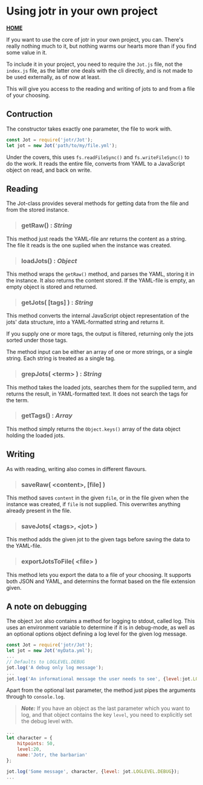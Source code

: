 # Using jotr in your own project

**[HOME](README.MD)**

If you want to use the core of jotr in your own project, you can. There's really nothing much to it, but nothing warms our hearts more than if you find some value in it.

To include it in your project, you need to require the `Jot.js` file, not the `index.js` file, as the latter one deals with the cli directly, and is not made to be used externally, as of now at least.

This will give you access to the reading and writing of jots to and from a file of your choosing.

## Contruction

The constructor takes exactly one parameter, the file to work with.

```javascript
const Jot = require('jotr/Jot');
let jot = new Jot('path/to/my/file.yml');
```

Under the covers, this uses `fs.readFileSync()` and `fs.writeFileSync()` to do the work. It reads the entire file, converts from YAML to a JavaScript object on read, and back on write.

## Reading

The Jot-class provides several methods for getting data from the file and from the stored instance.

>### **getRaw()** : _String_

This method just reads the YAML-file anr returns the content as a string. The file it reads is the one suplied when the instance was created.

>### **loadJots()** : _Object_

This method wraps the `getRaw()` method, and parses the YAML, storing it in the instance. It also returns the content stored. If the YAML-file is empty, an empty object is stored and returned.

>### **getJots( [tags] )** : _String_

This method converts the internal JavaScript object representation of the jots' data structure, into a YAML-formatted string and returns it.

If you supply one or more tags, the output is filtered, returning only the jots sorted under those tags.

The method input can be either an array of one or more strings, or a single string. Each string is treated as a single tag.

>### **grepJots( \<term\> )** : _String_

This method takes the loaded jots, searches them for the supplied term, and returns the result, in YAML-formatted text. It does not search the tags for the term.

>### **getTags()** : _Array_

This method simply returns the `Object.keys()` array of the data object holding the loaded jots.

## Writing

As with reading, writing also comes in different flavours.

>### **saveRaw( \<content\>, [file] )**

This method saves `content` in the given `file`, or in the file given when the instance was created, if `file` is not supplied. This overwrites anything already present in the file.

>### **saveJots( \<tags\>, \<jot\> )**

This method adds the given jot to the given tags before saving the data to the YAML-file.

>### **exportJotsToFile( \<file\> )**

This method lets you export the data to a file of your choosing. It supports both JSON and YAML, and determins the format based on the file extension given.

## A note on debugging

The object `Jot` also contains a method for logging to stdout, called log. This uses an environment variable to determine if it is in debug-mode, as well as an optional options object defining a log level for the given log message.

```javascript
const Jot = require('jotr/Jot');
let jot = new Jot('myData.yml');
...
// Defaults to LOGLEVEL.DEBUG
jot.log('A debug only log message');
...
jot.log('An informational message the user needs to see', {level:jot.LOGLEVEL.INFO});
```

Apart from the optional last parameter, the method just pipes the arguments through to `console.log`.

>**_Note:_** If you have an object as the last parameter which you want to log, and that object contains the key `level`, you need to explicitly set the debug level with.

```javascript
...
let character = {
    hitpoints: 50,
    level:20,
    name:'Jotr, the barbarian'
};

jot.log('Some message', character, {level: jot.LOGLEVEL.DEBUG});
...
```
